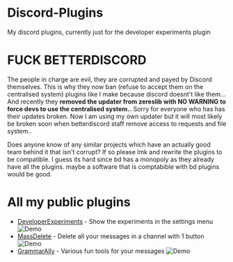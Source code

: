 # Discord-Plugins
My discord plugins, currently just for the developer experiments plugin

# FUCK BETTERDISCORD
The people in charge are evil, they are corrupted and payed by Discord themselves. This is why they now ban (refuse to accept them on the centralised system) plugins like I make because discord doesnt't like them... And recently they **removed the updater from zereslib with NO WARNING to force devs to use the centralised system..** Sorry for everyone who has has their updates broken. Now I am using my own updater but it will most likely be broken soon when betterdiscord staff remove access to requests and file system..

Does anyone know of any similar projects which have an actually good team behind it that isn't corrupt? If so please lmk and rewrite the plugins to be compatible. I guess its hard since bd has a monopoly as they already have all the plugins. maybe a software that is comptabible with bd plugins would be good.

# All my public plugins
- [DeveloperExperiments](https://github.com/BGP0/Discord-Plugins/blob/main/ExperimentsPlugin/) - Show the experiments in the settings menu
![Demo](https://i.imgur.com/xQyXaFG.png)
- [MassDelete](https://github.com/BGP0/Discord-Plugins/blob/main/MassDeletePlugin) - Delete all your messages in a channel with 1 button
![Demo](https://i.imgur.com/8wjsfcj.png)
- [GrammarAlly](https://github.com/BGP0/Discord-Plugins/blob/main/GrammarAllyPlugin) - Various fun tools for your messages
![Demo](https://i.imgur.com/dh69k4Q.png)
